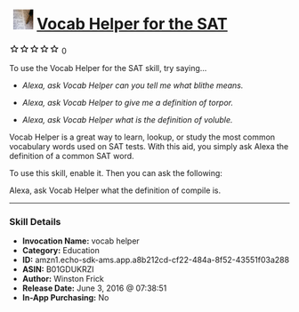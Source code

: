 # &nbsp;<img src="skill_icon" alt="Vocab Helper for the SAT icon" width="36"> [Vocab Helper for the SAT](http://alexa.amazon.com/#skills/amzn1.echo-sdk-ams.app.a8b212cd-cf22-484a-8f52-43551f03a288)
![0 stars](../../images/ic_star_border_black_18dp_1x.png)![0 stars](../../images/ic_star_border_black_18dp_1x.png)![0 stars](../../images/ic_star_border_black_18dp_1x.png)![0 stars](../../images/ic_star_border_black_18dp_1x.png)![0 stars](../../images/ic_star_border_black_18dp_1x.png) 0

To use the Vocab Helper for the SAT skill, try saying...

* *Alexa, ask Vocab Helper can you tell me what blithe means.*

* *Alexa, ask Vocab Helper to give me a definition of torpor.*

* *Alexa, ask Vocab Helper what is the definition of voluble.*

Vocab Helper is a great way to learn, lookup, or study the most common vocabulary words used on SAT tests. With this aid, you simply ask Alexa the definition of a common SAT word. 

To use this skill, enable it. Then you can ask the following:

Alexa, ask Vocab Helper what the definition of compile is.

***

### Skill Details

* **Invocation Name:** vocab helper
* **Category:** Education
* **ID:** amzn1.echo-sdk-ams.app.a8b212cd-cf22-484a-8f52-43551f03a288
* **ASIN:** B01GDUKRZI
* **Author:** Winston Frick
* **Release Date:** June 3, 2016 @ 07:38:51
* **In-App Purchasing:** No

